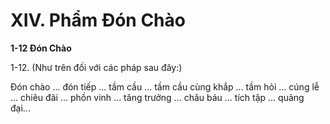 # XIV. Phẩm Ðón Chào

**1-12 Ðón Chào**

1-12. (Như trên đối với các pháp sau đây:)

Ðón chào ... đón tiếp ... tầm cầu ... tầm cầu cùng khắp ... tầm hỏi ... cúng lễ ... chiêu đãi ... phồn vinh ...
tăng trưởng ... châu báu ... tích tập ... quảng đại...

